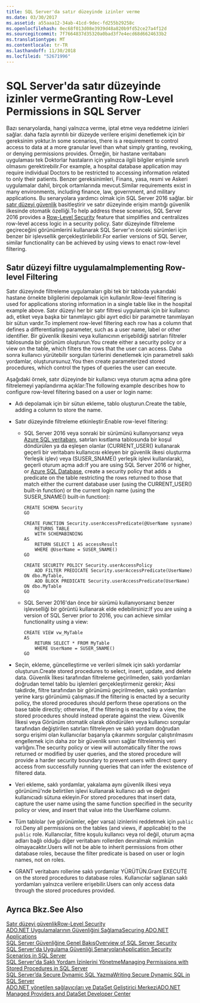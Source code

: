 ```yaml
---
title: SQL Server'da satır düzeyinde izinler verme
ms.date: 03/30/2017
ms.assetid: a55aaa12-34ab-41cd-9dec-fd255b29258c
ms.openlocfilehash: 0ec68f013d08e3939d48a820b9fd52ce27a4f12d
ms.sourcegitcommit: 7f7664837d35320a0bad3f7e4ecd68d6624633b2
ms.translationtype: MT
ms.contentlocale: tr-TR
ms.lasthandoff: 11/30/2018
ms.locfileid: "52671996"
---
```

# <a name="granting-row-level-permissions-in-sql-server"></a><span data-ttu-id="1ca78-102">SQL Server'da satır düzeyinde izinler verme</span><span class="sxs-lookup"><span data-stu-id="1ca78-102">Granting Row-Level Permissions in SQL Server</span></span>
<span data-ttu-id="1ca78-103">Bazı senaryolarda, hangi yalnızca verme, iptal etme veya reddetme izinleri sağlar. daha fazla ayrıntılı bir düzeyde verilere erişimi denetlemek için bir gereksinim yoktur.</span><span class="sxs-lookup"><span data-stu-id="1ca78-103">In some scenarios, there is a requirement to control access to data at a more granular level than what simply granting, revoking, or denying permissions provides.</span></span> <span data-ttu-id="1ca78-104">Örneğin, bir hastane veritabanı uygulaması tek Doktorlar hastaların için yalnızca ilgili bilgiler erişimle sınırlı olmasını gerektirebilir.</span><span class="sxs-lookup"><span data-stu-id="1ca78-104">For example, a hospital database application may require individual Doctors to be restricted to accessing information related to only their patients.</span></span> <span data-ttu-id="1ca78-105">Benzer gereksinimleri, Finans, yasa, resmi ve Askeri uygulamalar dahil, birçok ortamlarında mevcut.</span><span class="sxs-lookup"><span data-stu-id="1ca78-105">Similar requirements exist in many environments, including finance, law, government, and military applications.</span></span> <span data-ttu-id="1ca78-106">Bu senaryolara yardımcı olmak için SQL Server 2016 sağlar. bir [satır düzeyi güvenlik](https://msdn.microsoft.com/library/dn765131.aspx) basitleştirir ve satır düzeyinde erişim mantığı güvenlik ilkesinde otomatik özelliği.</span><span class="sxs-lookup"><span data-stu-id="1ca78-106">To help address these scenarios, SQL Server 2016 provides a [Row-Level Security](https://msdn.microsoft.com/library/dn765131.aspx) feature that simplifies and centralizes row-level access logic in a security policy.</span></span> <span data-ttu-id="1ca78-107">Satır düzeyinde filtreleme geçireceğini görünümlerini kullanarak SQL Server'ın önceki sürümleri için benzer bir işlevsellik gerçekleştirilebilir.</span><span class="sxs-lookup"><span data-stu-id="1ca78-107">For earlier versions of SQL Server, similar functionality can be achieved by using views to enact row-level filtering.</span></span>  
  
## <a name="implementing-row-level-filtering"></a><span data-ttu-id="1ca78-108">Satır düzeyi filtre uygulama</span><span class="sxs-lookup"><span data-stu-id="1ca78-108">Implementing Row-level Filtering</span></span>  
 <span data-ttu-id="1ca78-109">Satır düzeyinde filtreleme uygulamaları gibi tek bir tabloda yukarıdaki hastane örnekte bilgilerini depolamak için kullanılır.</span><span class="sxs-lookup"><span data-stu-id="1ca78-109">Row-level filtering is used for applications storing information in a single table like in the hospital example above.</span></span> <span data-ttu-id="1ca78-110">Satır düzeyi her bir satır filtresi uygulamak için bir kullanıcı adı, etiket veya başka bir tanımlayıcı gibi ayırt edici bir parametre tanımlayan bir sütun vardır.</span><span class="sxs-lookup"><span data-stu-id="1ca78-110">To implement row-level filtering each row has a column that defines a differentiating parameter, such as a user name, label or other identifier.</span></span> <span data-ttu-id="1ca78-111">Bir güvenlik ilkesini veya kullanıcının erişebildiği satırları filtreler tablosunda bir görünüm oluşturun.</span><span class="sxs-lookup"><span data-stu-id="1ca78-111">You create either a security policy or a view on the table, which filters the rows that the user can access.</span></span> <span data-ttu-id="1ca78-112">Daha sonra kullanıcı yürütebilir sorguları türlerini denetlemek için parametreli saklı yordamlar, oluşturursunuz.</span><span class="sxs-lookup"><span data-stu-id="1ca78-112">You then create parameterized stored procedures, which control the types of queries the user can execute.</span></span>  
  
 <span data-ttu-id="1ca78-113">Aşağıdaki örnek, satır düzeyinde bir kullanıcı veya oturum açma adına göre filtrelemeyi yapılandırma açıklar:</span><span class="sxs-lookup"><span data-stu-id="1ca78-113">The following example describes how to configure row-level filtering based on a user or login name:</span></span>  
  
-   <span data-ttu-id="1ca78-114">Adı depolamak için bir sütun ekleme, tablo oluşturun.</span><span class="sxs-lookup"><span data-stu-id="1ca78-114">Create the table, adding a column to store the name.</span></span>  
  
-   <span data-ttu-id="1ca78-115">Satır düzeyinde filtreleme etkinleştir:</span><span class="sxs-lookup"><span data-stu-id="1ca78-115">Enable row-level filtering:</span></span>  
  
    -   <span data-ttu-id="1ca78-116">SQL Server 2016 veya sonraki bir sürümünü kullanıyorsanız veya [Azure SQL veritabanı](https://docs.microsoft.com/azure/sql-database/), satırları kısıtlama tablosunda bir koşul döndürülen ya da eşleşen olanlar (CURRENT_USER() kullanarak geçerli bir veritabanı kullanıcısı ekleyen bir güvenlik ilkesi oluşturma Yerleşik işlev) veya (SUSER_SNAME() yerleşik işlevi kullanılarak), geçerli oturum açma adı:</span><span class="sxs-lookup"><span data-stu-id="1ca78-116">If you are using SQL Server 2016 or higher, or [Azure SQL Database](https://docs.microsoft.com/azure/sql-database/), create a security policy that adds a predicate on the table restricting the rows returned to those that match either the current database user (using the CURRENT_USER() built-in function) or the current login name (using the SUSER_SNAME() built-in function):</span></span>  
  
        ```tsql  
        CREATE SCHEMA Security  
        GO  
  
        CREATE FUNCTION Security.userAccessPredicate(@UserName sysname)  
            RETURNS TABLE  
            WITH SCHEMABINDING  
        AS  
            RETURN SELECT 1 AS accessResult  
            WHERE @UserName = SUSER_SNAME()  
        GO  
  
        CREATE SECURITY POLICY Security.userAccessPolicy  
            ADD FILTER PREDICATE Security.userAccessPredicate(UserName) ON dbo.MyTable,  
            ADD BLOCK PREDICATE Security.userAccessPredicate(UserName) ON dbo.MyTable  
        GO  
        ```  
  
    -   <span data-ttu-id="1ca78-117">SQL Server 2016'dan önce bir sürümü kullanıyorsanız benzer işlevselliği bir görüntü kullanarak elde edebilirsiniz:</span><span class="sxs-lookup"><span data-stu-id="1ca78-117">If you are using a version of SQL Server prior to 2016, you can achieve similar functionality using a view:</span></span>  
  
        ```tsql  
        CREATE VIEW vw_MyTable  
        AS  
            RETURN SELECT * FROM MyTable  
            WHERE UserName = SUSER_SNAME()  
        GO  
        ```  
  
-   <span data-ttu-id="1ca78-118">Seçin, ekleme, güncelleştirme ve verileri silmek için saklı yordamlar oluşturun.</span><span class="sxs-lookup"><span data-stu-id="1ca78-118">Create stored procedures to select, insert, update, and delete data.</span></span> <span data-ttu-id="1ca78-119">Güvenlik İlkesi tarafından filtreleme geçirilmeden, saklı yordamları doğrudan temel tablo bu işlemleri gerçekleştirmeniz gerekir; Aksi takdirde, filtre tarafından bir görünümü geçirilmeden, saklı yordamları yerine karşı görünümü çalışması.</span><span class="sxs-lookup"><span data-stu-id="1ca78-119">If the filtering is enacted by a security policy, the stored procedures should perform these operations on the base table directly; otherwise, if the filtering is enacted by a view, the stored procedures should instead operate against the view.</span></span> <span data-ttu-id="1ca78-120">Güvenlik İlkesi veya Görünüm otomatik olarak döndürülen veya kullanıcı sorgular tarafından değiştirilen satırları filtreleyen ve saklı yordam doğrudan sorgu erişimi olan kullanıcılar başarıyla çıkarımını sorgular çalıştırılmasını engellemek için daha zor bir güvenlik sınırı sağlar filtrelenmiş veri varlığını.</span><span class="sxs-lookup"><span data-stu-id="1ca78-120">The security policy or view will automatically filter the rows returned or modified by user queries, and the stored procedure will provide a harder security boundary to prevent users with direct query access from successfully running queries that can infer the existence of filtered data.</span></span>  
  
-   <span data-ttu-id="1ca78-121">Veri ekleme, saklı yordamlar, yakalama aynı güvenlik ilkesi veya görünümü'nde belirtilen işlevi kullanarak kullanıcı adı ve değeri kullanıcıadı sütuna ekleyin.</span><span class="sxs-lookup"><span data-stu-id="1ca78-121">For stored procedures that insert data, capture the user name using the same function specified in the security policy or view, and insert that value into the UserName column.</span></span>  
  
-   <span data-ttu-id="1ca78-122">Tüm tablolar (ve görünümler, eğer varsa) izinlerini reddetmek için `public` rol.</span><span class="sxs-lookup"><span data-stu-id="1ca78-122">Deny all permissions on the tables (and views, if applicable) to the `public` role.</span></span> <span data-ttu-id="1ca78-123">Kullanıcılar, filtre koşulu kullanıcı veya rol değil, oturum açma adları bağlı olduğu diğer veritabanı rollerden devralmak mümkün olmayacaktır.</span><span class="sxs-lookup"><span data-stu-id="1ca78-123">Users will not be able to inherit permissions from other database roles, because the filter predicate is based on user or login names, not on roles.</span></span>  
  
-   <span data-ttu-id="1ca78-124">GRANT veritabanı rollerine saklı yordamlar YÜRÜTÜN.</span><span class="sxs-lookup"><span data-stu-id="1ca78-124">Grant EXECUTE on the stored procedures to database roles.</span></span> <span data-ttu-id="1ca78-125">Kullanıcılar sağlanan saklı yordamları yalnızca verilere erişebilir.</span><span class="sxs-lookup"><span data-stu-id="1ca78-125">Users can only access data through the stored procedures provided.</span></span>  
  
## <a name="see-also"></a><span data-ttu-id="1ca78-126">Ayrıca Bkz.</span><span class="sxs-lookup"><span data-stu-id="1ca78-126">See Also</span></span>  
 [<span data-ttu-id="1ca78-127">Satır düzeyi güvenlik</span><span class="sxs-lookup"><span data-stu-id="1ca78-127">Row-Level Security</span></span>](https://msdn.microsoft.com/library/dn765131.aspx)  
 [<span data-ttu-id="1ca78-128">ADO.NET Uygulamalarının Güvenliğini Sağlama</span><span class="sxs-lookup"><span data-stu-id="1ca78-128">Securing ADO.NET Applications</span></span>](../../../../../docs/framework/data/adonet/securing-ado-net-applications.md)  
 [<span data-ttu-id="1ca78-129">SQL Server Güvenliğine Genel Bakış</span><span class="sxs-lookup"><span data-stu-id="1ca78-129">Overview of SQL Server Security</span></span>](../../../../../docs/framework/data/adonet/sql/overview-of-sql-server-security.md)  
 [<span data-ttu-id="1ca78-130">SQL Server'da Uygulama Güvenliği Senaryoları</span><span class="sxs-lookup"><span data-stu-id="1ca78-130">Application Security Scenarios in SQL Server</span></span>](../../../../../docs/framework/data/adonet/sql/application-security-scenarios-in-sql-server.md)  
 [<span data-ttu-id="1ca78-131">SQL Server'da Saklı Yordam İzinlerini Yönetme</span><span class="sxs-lookup"><span data-stu-id="1ca78-131">Managing Permissions with Stored Procedures in SQL Server</span></span>](../../../../../docs/framework/data/adonet/sql/managing-permissions-with-stored-procedures-in-sql-server.md)  
 [<span data-ttu-id="1ca78-132">SQL Server’da Secure Dynamic SQL Yazma</span><span class="sxs-lookup"><span data-stu-id="1ca78-132">Writing Secure Dynamic SQL in SQL Server</span></span>](../../../../../docs/framework/data/adonet/sql/writing-secure-dynamic-sql-in-sql-server.md)  
 [<span data-ttu-id="1ca78-133">ADO.NET yönetilen sağlayıcıları ve DataSet Geliştirici Merkezi</span><span class="sxs-lookup"><span data-stu-id="1ca78-133">ADO.NET Managed Providers and DataSet Developer Center</span></span>](https://go.microsoft.com/fwlink/?LinkId=217917)

